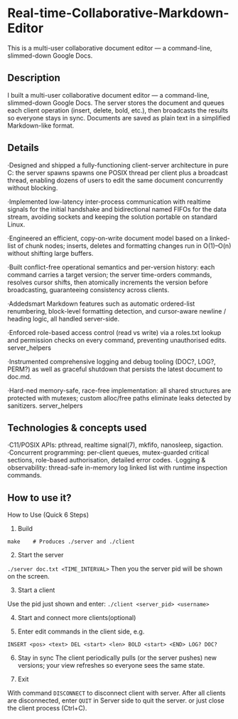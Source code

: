 # Real-time-Collaborative-Markdown-Editor
This is a multi-user collaborative document editor — a command-line, slimmed-down Google Docs.

## Description

I built a multi-user collaborative document editor — a command-line, slimmed-down Google Docs. The server stores the document and queues each client operation (insert, delete, bold, etc.), then broadcasts the results so everyone stays in sync. Documents are saved as plain text in a simplified Markdown-like format.

## Details
 ·Designed and shipped a fully-functioning client-server architecture in pure C: the server
 spawns spawns one POSIX thread per client plus a broadcast thread, enabling dozens of
 users to edit the same document concurrently without blocking.
 
 ·Implemented low-latency inter-process communication with realtime signals for the initial
 handshake and bidirectional named FIFOs for the data stream, avoiding sockets and keeping
 the solution portable on standard Linux.
 
 ·Engineered an efficient, copy-on-write document model based on a linked-list of chunk
 nodes; inserts, deletes and formatting changes run in O(1)–O(n) without shifting large
 buffers.
 
 ·Built conflict-free operational semantics and per-version history: each command carries a
 target version; the server time-orders commands, resolves cursor shifts, then atomically
 increments the version before broadcasting, guaranteeing consistency across clients.
 
 ·Addedsmart Markdown features such as automatic ordered-list renumbering, block-level
 formatting detection, and cursor-aware newline / heading logic, all handled server-side.
 
 ·Enforced role-based access control (read vs write) via a roles.txt lookup and permission
 checks on every command, preventing unauthorised edits. server_helpers
 
 ·Instrumented comprehensive logging and debug tooling (DOC?, LOG?, PERM?) as well as
 graceful shutdown that persists the latest document to doc.md.
 
 ·Hard-ned memory-safe, race-free implementation: all shared structures are protected with
 mutexes; custom alloc/free paths eliminate leaks detected by sanitizers. server_helpers
 
 ## Technologies & concepts used
 
 ·C11/POSIX APIs: pthread, realtime signal(7), mkfifo, nanosleep, sigaction.
 ·Concurrent programming: per-client queues, mutex-guarded critical sections,
role-based authorisation, detailed error codes.
 ·Logging & observability: thread-safe in-memory log linked list with runtime
 inspection commands.

 ## How to use it?
 
 How to Use (Quick 6 Steps)
1. Build

`make    # Produces ./server and ./client`

2. Start the server

`./server doc.txt <TIME_INTERVAL>`
Then you the server pid will be shown on the screen.

3. Start a client

Use the pid just shown and enter:
`./client <server_pid> <username>`

4. Start and connect more clients(optional)

5. Enter edit commands in the client side, e.g.

`INSERT <pos> <text>
DEL <start> <len>
BOLD <start> <END>
LOG?
DOC?`

6. Stay in sync
The client periodically pulls (or the server pushes) new versions; your view refreshes so everyone sees the same state.

7. Exit

With command `DISCONNECT` to disconnect client with server.
After all clients are disconnected, enter `QUIT` in Server side to quit the server.
or just close the client process (Ctrl+C).
 

